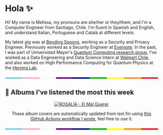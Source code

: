 # Hola ✨
Hi! My name is Melissa, my pronouns are she/her or they/them, and I'm a Computer Engineer from Santiago, Chile. I'm fluent in Spanish and English, and understand Italian, Portuguese and Català at different levels.

My latest gig was at [Bending Spoons](https://bendingspoons.com/), working as a Security and Privacy Engineer. Previously worked as a Security Engineer at [Evernote](https://evernote.com/). In the past, I was part of Universidad Mayor's [Quantum Computing research group](https://www.diariomayor.cl/ciencia-um/docentes-y-estudiantes-crean-el-primer-grupo-de-computacion-cuantica-u-mayor.html), I've worked as a Data Engineering and Data Science Intern at [Walmart Chile](https://github.com/walmartdigital/), and also worked on High Performance Computing for Quantum Physics at the [Herrera Lab](http://fherreralab.com/).

<img src="hr.png" width="100%" height="5px">

## 🎵 Albums I've listened the most this week
<!-- lastfm -->
<p align="center"><a href="https://www.last.fm/music/ROSAL%C3%8DA/El+Mal+Querer"><img src="https://lastfm.freetls.fastly.net/i/u/64s/30cf2d09be4f1fb66eafd03dcc7343d2.png" title="ROSALÍA - El Mal Querer"></a> </p>

<p align="center">These album covers are automatically updated from last.fm using <a href="https://github.com/marketplace/actions/lastfm-to-markdown">this GitHub Actions workflow I wrote</a>, feel free to use it.</p>

<img src="hr.png" width="100%" height="5px">
